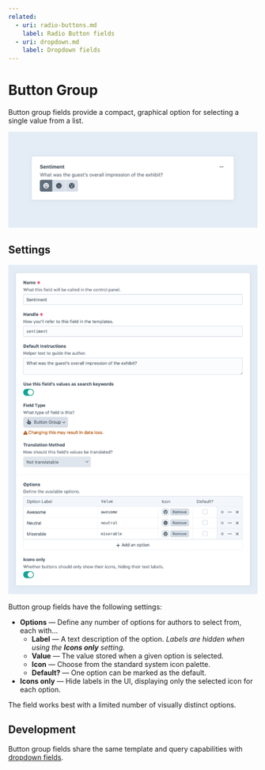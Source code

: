 ```yaml
---
related:
  - uri: radio-buttons.md
    label: Radio Button fields
  - uri: dropdown.md
    label: Dropdown fields
---
```


# Button Group <Since ver="5.7.0" feature="The button group field" />

Button group fields provide a compact, graphical option for selecting a single value from a list.

<!-- more -->

![Screenshot of the button group field interface in the Craft control panel](../../images/fields-button-group-ui.png)

## Settings

<BrowserShot
  url="https://my-craft-project.ddev.site/admin/settings/fields/new"
  :link="false"
  :max-height="500"
  caption="Adding a new button group field via the control panel.">
<img src="../../images/fields-button-group-settings.png" alt="Button group field settings screen in the Craft control panel">
</BrowserShot>

Button group fields have the following settings:

- **Options** — Define any number of options for authors to select from, each with…
  - **Label** — A text description of the option. _Labels are hidden when using the **Icons only** setting._
  - **Value** — The value stored when a given option is selected.
  - **Icon** — Choose from the standard system icon palette.
  - **Default?** — One option can be marked as the default.
- **Icons only** — Hide labels in the UI, displaying only the selected icon for each option.

The field works best with a limited number of visually distinct options.

## Development

Button group fields share the same template and query capabilities with [dropdown fields](dropdown.md).
